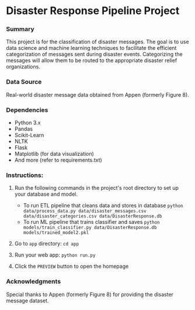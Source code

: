 # Disaster Response Pipeline Project

### Summary
This project is for the classification of disaster messages. The goal is to use data science and machine learning techniques to facilitate the efficient categorization of messages sent during disaster events. Categorizing the messages will allow them to be routed to the appropriate disaster relief organizations.

### Data Source 
Real-world disaster message data obtained from Appen (formerly Figure 8).

### Dependencies
- Python 3.x
- Pandas
- Scikit-Learn
- NLTK
- Flask
- Matplotlib (for data visualization)
- And more (refer to requirements.txt)

### Instructions:
1. Run the following commands in the project's root directory to set up your database and model.

    - To run ETL pipeline that cleans data and stores in database
        `python data/process_data.py data/disaster_messages.csv data/disaster_categories.csv data/DisasterResponse.db`
    - To run ML pipeline that trains classifier and saves
        `python models/train_classifier.py data/DisasterResponse.db models/trained_model2.pkl`

2. Go to `app` directory: `cd app`

3. Run your web app: `python run.py`

4. Click the `PREVIEW` button to open the homepage

### Acknowledgments
Special thanks to Appen (formerly Figure 8) for providing the disaster message dataset.
